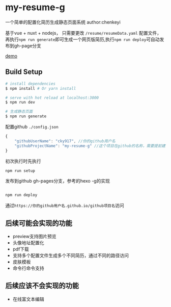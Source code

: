 # my-resume-g

一个简单的配置化简历生成静态页面系统 author:chenkeyi

基于vue + nuxt + nodejs， 只需要更改 `/resume/resumeData.yaml` 配置文件，再执行`npm run generate`即可生成一个网页版简历,执行`npm run deploy`可自动发布到gh-page分支

[demo](https://cky917.github.io/my-resume-g)

## Build Setup

``` bash
# install dependencies
$ npm install # Or yarn install

# serve with hot reload at localhost:3000
$ npm run dev

# 生成静态页面
$ npm run generate
```

配置github `./config.json`

```javascript
{
    "githubUserName": "cky917", //你的github用户名
    "githubProjectName": "my-resume-g" //这个项目在github的名称，需要提前建好，并创建一个gh-pages分支
}
```

初次执行时先执行

```bash
npm run setup
```

发布到github gh-pages分支，参考的hexo -g的实现

```bash

npm run deploy

```

通过`https://你的github用户名.github.io/github项目名`访问

## 后续可能会实现的功能

- preview支持图片预览
- 头像地址配置化
- pdf下载
- 支持多个配置文件生成多个不同简历，通过不同的路径访问
- 皮肤模板
- 命令行命令支持

## 后续应该不会实现的功能

- 在线富文本编辑
